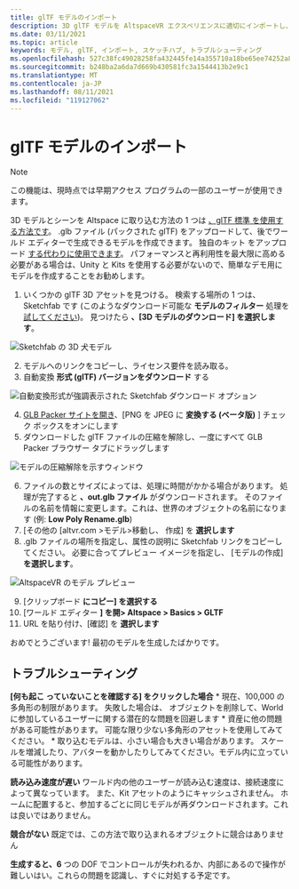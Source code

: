 ```yaml
---
title: glTF モデルのインポート
description: 3D glTF モデルを AltspaceVR エクスペリエンスに適切にインポートし、問題のトラブルシューティングを行う方法について説明します。
ms.date: 03/11/2021
ms.topic: article
keywords: モデル, glTF, インポート, スケッチハブ, トラブルシューティング
ms.openlocfilehash: 527c38fc49028258fa432445fe14a355710a18be65ee74252a8c39bc1bfe5190
ms.sourcegitcommit: b248ba2a6da7d669b430581fc3a1544413b2e9c1
ms.translationtype: MT
ms.contentlocale: ja-JP
ms.lasthandoff: 08/11/2021
ms.locfileid: "119127062"
---
```

# <a name="importing-gltf-models"></a>glTF モデルのインポート

> [!NOTE]
> この機能は、現時点では早期アクセス プログラムの一部のユーザーが使用できます。

3D モデルとシーンを Altspace に取り込む方法の 1 つは [、glTF 標準 を使用する方法です](https://en.wikipedia.org/wiki/GlTF)。 .glb ファイル (パックされた glTF) をアップロードして、後でワールド エディターで生成できるモデルを作成できます。 独自のキット をアップロード [する代わりに使用できます](uploading-custom-kits.md)。 パフォーマンスと再利用性を最大限に高める必要がある場合は、Unity と Kits を使用する必要がないので、簡単なデモ用にモデルを作成することをお勧めします。 

1. いくつかの glTF 3D アセットを見つける。 検索する場所の 1 つは、Sketchfab です (このようなダウンロード可能な **モデルのフィルター** 処理を [試してください](https://sketchfab.com/search?features=downloadable&q=low+poly+wolf&sort_by=-pertinence&type=models))。 見つけたら **、[3D モデルのダウンロード] を選択します**。

![Sketchfab の 3D 犬モデル](images/importing-models-img-01.png)

2. モデルへのリンクをコピーし、ライセンス要件を読み取る。 
3. 自動変換 **形式 (glTF) バージョンをダウンロード** する

![自動変換形式が強調表示された Sketchfab ダウンロード オプション](images/importing-models-img-02.png)

4. [GLB Packer サイトを開き](https://glb-packer.glitch.me)、[PNG を JPEG に **変換する (ベータ版)** ] チェック ボックスをオンにします
5. ダウンロードした glTF ファイルの圧縮を解除し、一度にすべて GLB Packer ブラウザー タブにドラッグします

![モデルの圧縮解除を示すウィンドウ](images/importing-models-img-03.png)

6. ファイルの数とサイズによっては、処理に時間がかかる場合があります。 処理が完了すると **、out.glb ファイル** がダウンロードされます。 そのファイルの名前を情報に変更します。これは、世界のオブジェクトの名前になります (例: **Low Poly Rename.glb**)
7. [その他の [altvr.com >モデル>移動し、[](https://account.altvr.com/users/sign_in) 作成] を **選択します**
8. .glb ファイルの場所を指定し、属性の説明に Sketchfab リンクをコピーしてください。 必要に合ってプレビュー イメージを指定し、 [モデルの作成] **を選択します**。

![AltspaceVR のモデル プレビュー](images/importing-models-img-04.png)

9. [クリップボード **にコピー] を選択する**
10. [ワールド エディター **] を開> Altspace > Basics > GLTF**
11. URL を貼り付け、[確認] を **選択します**

おめでとうございます! 最初のモデルを生成したばかりです。

## <a name="troubleshooting"></a>トラブルシューティング

**[何も起こ **っていないことを確認する]** をクリックした場合**
    * 現在、100,000 の多角形の制限があります。 失敗した場合は、 オブジェクトを削除して、World に参加しているユーザーに関する潜在的な問題を回避します
    * 資産に他の問題がある可能性があります。 可能な限り少ない多角形のアセットを使用してみてください。
    * 取り込むモデルは、小さい場合も大きい場合があります。 スケールを増減したり、アバターを動かしたりしてみてください。モデル内に立っている可能性があります。

**読み込み速度が遅い** ワールド内の他のユーザーが読み込む速度は、接続速度によって異なっています。 また、Kit アセットのようにキャッシュされません。 ホームに配置すると、参加するごとに同じモデルが再ダウンロードされます。これは良いではありません。

**競合がない** 既定では、この方法で取り込まれるオブジェクトに競合はありません

**生成すると、6** つの DOF でコントロールが失われるか、内部にあるので操作が難しいはい。これらの問題を認識し、すぐに対処する予定です。  